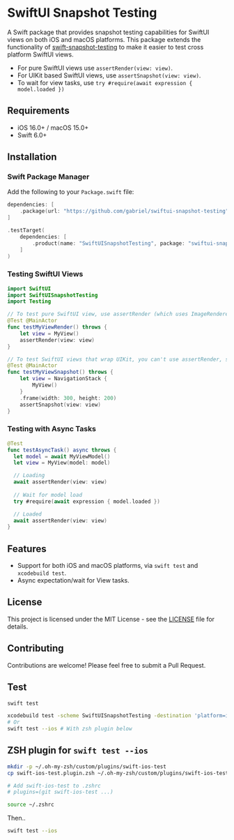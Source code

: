 # SwiftUI Snapshot Testing

A Swift package that provides snapshot testing capabilities for SwiftUI views on both iOS and macOS platforms. This package extends the functionality of [swift-snapshot-testing](https://github.com/pointfreeco/swift-snapshot-testing) to make it easier to test cross platform SwiftUI views.

- For pure SwiftUI views use `assertRender(view: view)`.
- For UIKit based SwiftUI views, use `assertSnapshot(view: view)`.
- To wait for view tasks, use `try #require(await expression { model.loaded })`

## Requirements

- iOS 16.0+ / macOS 15.0+
- Swift 6.0+

## Installation

### Swift Package Manager

Add the following to your `Package.swift` file:

```swift
dependencies: [
    .package(url: "https://github.com/gabriel/swiftui-snapshot-testing", from: "1.0.0")
]

.testTarget(
    dependencies: [
        .product(name: "SwiftUISnapshotTesting", package: "swiftui-snapshot-testing"),
    ]
)
```

### Testing SwiftUI Views

```swift
import SwiftUI
import SwiftUISnapshotTesting
import Testing

// To test pure SwiftUI view, use assertRender (which uses ImageRenderer).
@Test @MainActor
func testMyViewRender() throws {
    let view = MyView()
    assertRender(view: view)
}

// To test SwiftUI views that wrap UIKit, you can't use assertRender, so use assertSnapshot.
@Test @MainActor
func testMyViewSnapshot() throws {
    let view = NavigationStack {
        MyView()
    }
    .frame(width: 300, height: 200)
    assertSnapshot(view: view)
}
```

### Testing with Async Tasks

```swift
@Test
func testAsyncTask() async throws {
  let model = await MyViewModel()
  let view = MyView(model: model)

  // Loading
  await assertRender(view: view)
 
  // Wait for model load
  try #require(await expression { model.loaded })

  // Loaded
  await assertRender(view: view)
}
```

## Features

- Support for both iOS and macOS platforms, via `swift test` and `xcodebuild test`.
- Async expectation/wait for View tasks.

## License

This project is licensed under the MIT License - see the [LICENSE](LICENSE) file for details.

## Contributing

Contributions are welcome! Please feel free to submit a Pull Request.

## Test

```sh
swift test
```

```sh
xcodebuild test -scheme SwiftUISnapshotTesting -destination 'platform=iOS Simulator,name=iPhone 16,OS=18.5'
# Or
swift test --ios # With zsh plugin below
```

## ZSH plugin for `swift test --ios`

```sh
mkdir -p ~/.oh-my-zsh/custom/plugins/swift-ios-test
cp swift-ios-test.plugin.zsh ~/.oh-my-zsh/custom/plugins/swift-ios-test/swift-ios-test.plugin.zsh

# Add swift-ios-test to .zshrc
# plugins=(git swift-ios-test ...)

source ~/.zshrc
```

Then..

```sh
swift test --ios
```
